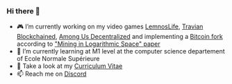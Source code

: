 ### Hi there 👋

- 🎮 I’m currently working on my video games [LemnosLife](https://lemnoslife.com), [Travian Blockchained](https://github.com/Benjamin-Loison/Travian-blockchained), [Among Us Decentralized](https://github.com/Benjamin-Loison/Among-us-decentralized) and implementing a [Bitcoin fork](https://github.com/Benjamin-Loison/Mining-in-Logarithmic-Space) according to ["Mining in Logarithmic Space" paper](https://eprint.iacr.org/2021/623.pdf)
- 📖 I’m currently learning at M1 level at the computer science departement of Ecole Normale Supérieure
- 💬 Take a look at my [Curriculum Vitae](https://lemnoslife.com/CV.pdf)
- 📫 Reach me on [Discord](https://discord.gg/yCretyYAwQ)
